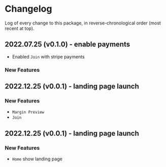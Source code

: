 # Changelog

Log of every change to this package, in reverse-chronological order (most recent at top).

## 2022.07.25 (v0.1.0) - enable payments

- Enabled `Join` with stripe payments

### New Features

## 2022.12.25 (v0.0.1) - landing page launch

### New Features

- `Margin Preview`
- `Join`

## 2022.12.25 (v0.0.1) - landing page launch

### New Features

- `Home` show landing page
